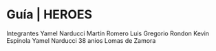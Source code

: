 # Guía | HEROES
Integrantes 
Yamel Narducci
Martín Romero
Luis Gregorio Rondon
Kevin Espinola
Yamel Narducci 38 anios Lomas de Zamora
